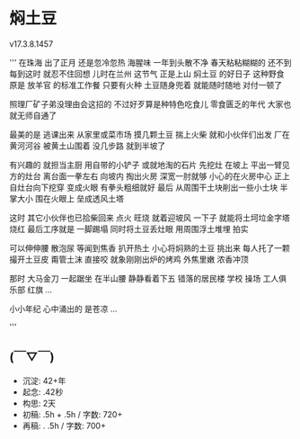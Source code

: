 # 焖土豆
v17.3.8.1457

'''
在珠海 出了正月 还是忽冷忽热
海腥味 一年到头散不净
春天粘粘糊糊的 还不到
每到这时 
就忍不住回想
儿时在兰州 这节气
正是上山 焖土豆 的好日子
这种野食 原是 放羊官 的标准工作餐
只要有火种 土豆随身兜着
就能随时随地 对付一顿了

照理厂矿子弟没理由会这招的
不过好歹算是种特色吃食儿
零食匮乏的年代
大家也就无师自通了

最美的是 逃课出来
从家里或菜市场 摸几颗土豆
揣上火柴 就和小伙伴们出发
厂在黄河河谷 被黄土山围着
没几步路 就到半坡了

有兴趣的 就担当主厨
用自带的小铲子 或就地淘的石片 先挖灶
在坡上 平出一臂见方的灶台
离台面一拳左右 
向坡内 掏出火房 深宽一肘就够
小心的在火房中心 正上
自灶台向下挖穿 变成火眼 有拳头粗细就好
最后 从周围干土块削出一些小土块
半掌大小
围在火眼上 垒成透风土塔

这时 其它小伙伴也已拾柴回来
点火 旺烧 
就着迎坡风 一下子
就能将土坷垃金字塔烧红
最后工序就是 一脚踢塌
同时将土豆丢灶眼
用周围浮土堆埋 拍实

可以伸伸腰 散泡尿
等闻到焦香 扒开热土
小心将焖熟的土豆 挑出来
每人托了一颗 撮开土豆皮 
甭管土沫 直接咬
就象刚刚出炉的烤鸡 外焦里嫩 浓香冲顶

那时 大马金刀 一起踞坐 在半山腰
静静看着下五
错落的居民楼 学校 操场 工人俱乐部 红旗 …

小小年纪 心中涌出的 是苍凉 …

'''

## (￣▽￣)

- 沉淀: 42+年
- 起念: .42秒
- 构思: 2天
- 初稿: .5h + .5h / 字数: 720+
- 再稿: . .5h / 字数: 700+
